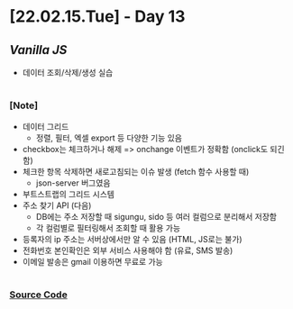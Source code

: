 # [22.02.15.Tue] - Day 13

## _Vanilla JS_

- 데이터 조회/삭제/생성 실습

#

### [Note]

- 데이터 그리드
  - 정렬, 필터, 엑셀 export 등 다양한 기능 있음
- checkbox는 체크하거나 해제 => onchange 이벤트가 정확함 (onclick도 되긴 함)
- 체크한 항목 삭제하면 새로고침되는 이슈 발생 (fetch 함수 사용할 때)
  - json-server 버그였음
- 부트스트랩의 그리드 시스템
- 주소 찾기 API (다음)
  - DB에는 주소 저장할 때 sigungu, sido 등 여러 컬럼으로 분리해서 저장함
  - 각 컬럼별로 필터링해서 조회할 때 활용 가능
- 등록자의 ip 주소는 서버상에서만 알 수 있음 (HTML, JS로는 불가)
- 전화번호 본인확인은 외부 서비스 사용해야 함 (유료, SMS 발송)
- 이메일 발송은 gmail 이용하면 무료로 가능

#

### [Source Code](https://github.com/ding-co/developer-dignity/tree/main/boot-camp/practice/February/day13)
